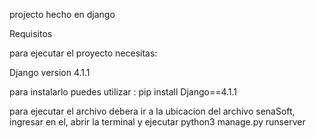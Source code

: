 projecto hecho en django

Requisitos


para ejecutar el proyecto necesitas:

Django version 4.1.1
     
para instalarlo puedes utilizar : pip install Django==4.1.1 

para ejecutar el archivo debera ir a la ubicacion del archivo senaSoft, ingresar en el, abrir la terminal y ejecutar python3 manage.py runserver